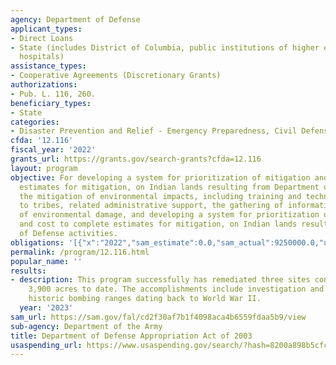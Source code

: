 ```yaml
---
agency: Department of Defense
applicant_types:
- Direct Loans
- State (includes District of Columbia, public institutions of higher education and
  hospitals)
assistance_types:
- Cooperative Agreements (Discretionary Grants)
authorizations:
- Pub. L. 116, 260.
beneficiary_types:
- State
categories:
- Disaster Prevention and Relief - Emergency Preparedness, Civil Defense
cfda: '12.116'
fiscal_year: '2022'
grants_url: https://grants.gov/search-grants?cfda=12.116
layout: program
objective: For developing a system for prioritization of mitigation and cost to complete
  estimates for mitigation, on Indian lands resulting from Department of Defense activities.  For
  the mitigation of environmental impacts, including training and technical assistance
  to tribes, related administrative support, the gathering of information, documenting
  of environmental damage, and developing a system for prioritization of mitigation
  and cost to complete estimates for mitigation, on Indian lands resulting from Department
  of Defense activities.
obligations: '[{"x":"2022","sam_estimate":0.0,"sam_actual":9250000.0,"usa_spending_actual":18565442.56},{"x":"2023","sam_estimate":9250000.0,"sam_actual":0.0,"usa_spending_actual":31426877.97},{"x":"2024","sam_estimate":9250000.0,"sam_actual":0.0,"usa_spending_actual":27686141.25}]'
permalink: /program/12.116.html
popular_name: ''
results:
- description: This program successfully has remediated three sites containing approximately
    3,900 acres to date. The accomplishments include investigation and clean-up of
    historic bombing ranges dating back to World War II.
  year: '2023'
sam_url: https://sam.gov/fal/cd2f30af7b1f4098aca4b6559fdaa5b9/view
sub-agency: Department of the Army
title: Department of Defense Appropriation Act of 2003
usaspending_url: https://www.usaspending.gov/search/?hash=8200a898b5cfc4588bc181a9b00e6135
---
```

